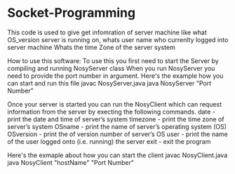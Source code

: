 # Socket-Programming
This code is used to give get infomration of server machine like 
    what OS_version server is running on, 
    whats user name who currenlty logged into server machine
    Whats the time Zone of the server system 
    
How to use this software:
 To use this you first need to start the Server by compiling and running NosyServer class
 When you run NosyServer you need to provide the port number in argument.
 Here's the example how you can start and run this file
  javac NosyServer.java
  java NosyServer "Port Number"
  
  Once your server is started you can run the NosyClient which can request information from
  the server by execting the following commands.
     date - print the date and time of server’s system
     timezone - print the time zone of server’s system
		 OSname - print the name of server’s operating system (OS)
		 OSversion - print the of version number of server’s OS
		 user - print the name of the user logged onto (i.e. running) the server
		 exit - exit the program
     
   Here's the exmaple about how you can start the client
   javac NosyClient.java
   java NosyClient "hostName" "Port Number"
  

